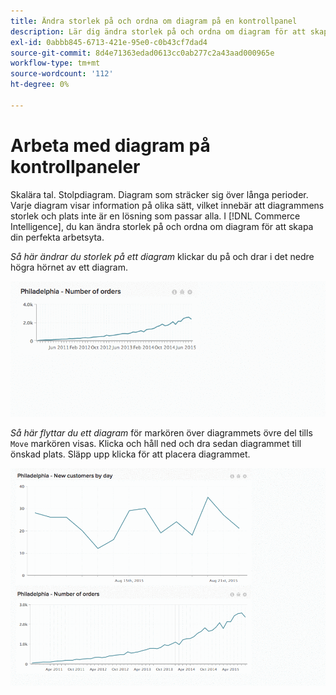 ```yaml
---
title: Ändra storlek på och ordna om diagram på en kontrollpanel
description: Lär dig ändra storlek på och ordna om diagram för att skapa en perfekt arbetsyta.
exl-id: 0abbb845-6713-421e-95e0-c0b43cf7dad4
source-git-commit: 8d4e71363edad0613cc0ab277c2a43aad000965e
workflow-type: tm+mt
source-wordcount: '112'
ht-degree: 0%

---
```


# Arbeta med diagram på kontrollpaneler

Skalära tal. Stolpdiagram. Diagram som sträcker sig över långa perioder. Varje diagram visar information på olika sätt, vilket innebär att diagrammens storlek och plats inte är en lösning som passar alla. I [!DNL Commerce Intelligence], du kan ändra storlek på och ordna om diagram för att skapa din perfekta arbetsyta.

*Så här ändrar du storlek på ett diagram* klickar du på och drar i det nedre högra hörnet av ett diagram.

![ändra storlek på diagram](../../assets/Resize_Chart_in_Dashboard.gif)

*Så här flyttar du ett diagram* för markören över diagrammets övre del tills `Move` markören visas. Klicka och håll ned och dra sedan diagrammet till önskad plats. Släpp upp klicka för att placera diagrammet.

![flytta diagram](../../assets/Move_Chart_in_Dashboard.gif)
